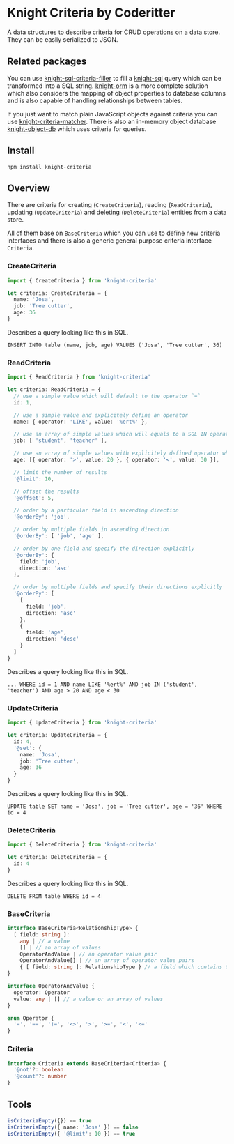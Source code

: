 # Knight Criteria by Coderitter

A data structures to describe criteria for CRUD operations on a data store. They can be easily serialized to JSON.

## Related packages

You can use [knight-sql-criteria-filler](https://github.com/c0deritter/knight-sql-criteria-filler) to fill a [knight-sql](https://github.com/c0deritter/knight-sql) query which can be transformed into a SQL string. [knight-orm](https://github.com/c0deritter/knight-orm) is a more complete solution which also considers the mapping of object properties to database columns and is also capable of handling relationships between tables.

If you just want to match plain JavaScript objects against criteria you can use [knight-criteria-matcher](https://github.com/c0deritter/knight-criteria-matcher). There is also an in-memory object database [knight-object-db](https://github.com/c0deritter/knight-object-db) which uses criteria for queries.

## Install

`npm install knight-criteria`

## Overview

There are criteria for creating (`CreateCriteria`), reading (`ReadCriteria`), updating (`UpdateCriteria`) and deleting (`DeleteCriteria`) entities from a data store.

All of them base on `BaseCriteria` which you can use to define new criteria interfaces and there is also a generic general purpose criteria interface `Criteria`.

### CreateCriteria

```typescript
import { CreateCriteria } from 'knight-criteria'

let criteria: CreateCriteria = {
  name: 'Josa',
  job: 'Tree cutter',
  age: 36
}
```

Describes a query looking like this in SQL.

```
INSERT INTO table (name, job, age) VALUES ('Josa', 'Tree cutter', 36)
```

### ReadCriteria

```typescript
import { ReadCriteria } from 'knight-criteria'

let criteria: ReadCriteria = {
  // use a simple value which will default to the operator `=`
  id: 1,

  // use a simple value and explicitely define an operator
  name: { operator: 'LIKE', value: '%ert%' },

  // use an array of simple values which will equals to a SQL IN operator
  job: [ 'student', 'teacher' ],

  // use an array of simple values with explicitely defined operator which result them to be AND connected
  age: [{ operator: '>', value: 20 }, { operator: '<', value: 30 }],

  // limit the number of results
  '@limit': 10,

  // offset the results
  '@offset': 5,

  // order by a particular field in ascending direction
  '@orderBy': 'job',

  // order by multiple fields in ascending direction
  '@orderBy': [ 'job', 'age' ],

  // order by one field and specify the direction explicitly
  '@orderBy': {
    field: 'job',
    direction: 'asc'
  },

  // order by multiple fields and specify their directions explicitly
  '@orderBy': [
    {
      field: 'job',
      direction: 'asc'
    },
    {
      field: 'age',
      direction: 'desc'
    }
  ]
}  
```

Describes a query looking like this in SQL.

```
... WHERE id = 1 AND name LIKE '%ert%' AND job IN ('student', 'teacher') AND age > 20 AND age < 30
```

### UpdateCriteria

```typescript
import { UpdateCriteria } from 'knight-criteria'

let criteria: UpdateCriteria = {
  id: 4,
  '@set': {
    name: 'Josa',
    job: 'Tree cutter',
    age: 36
  }
}
```

Describes a query looking like this in SQL.

```
UPDATE table SET name = 'Josa', job = 'Tree cutter', age = '36' WHERE id = 4
```

### DeleteCriteria

```typescript
import { DeleteCriteria } from 'knight-criteria'

let criteria: DeleteCriteria = {
  id: 4
}
```

Describes a query looking like this in SQL.

```
DELETE FROM table WHERE id = 4
```

### BaseCriteria

```typescript
interface BaseCriteria<RelationshipType> {
  [ field: string ]:
    any | // a value
    [] | // an array of values
    OperatorAndValue | // an operator value pair
    OperatorAndValue[] | // an array of operator value pairs
    { [ field: string ]: RelationshipType } // a field which contains Criteria and thus is referencing another entity
}

interface OperatorAndValue {
  operator: Operator
  value: any | [] // a value or an array of values
}

enum Operator {
  '=', '==', '!=', '<>', '>', '>=', '<', '<='
}
```

### Criteria

```typescript
interface Criteria extends BaseCriteria<Criteria> {
  '@not'?: boolean
  '@count'?: number
}
```

## Tools

```typescript
isCriteriaEmpty({}) == true
isCriteriaEmpty({ name: 'Josa' }) == false
isCriteriaEmpty({ '@limit': 10 }) == true
```
